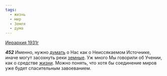 ```yaml
---
tags:
  - жизнь
  - мир
  - Земля
  - дума
---
```


[Иерархия 1931г](https://127.0.0.1:4002/agni/1931)

___452___
Именно, нужно [думать](../../../tags/#дума) о Нас как о Неиссякаемом Источнике, иначе могут засохнуть реки [земные](../../../tags/#Земля). Уж много Мы говорили об Учении, как о средстве [жизни](../../../tags/#жизнь). Можно понять, что хотя бы соединение миров уже будет спасительным завоеванием.   

